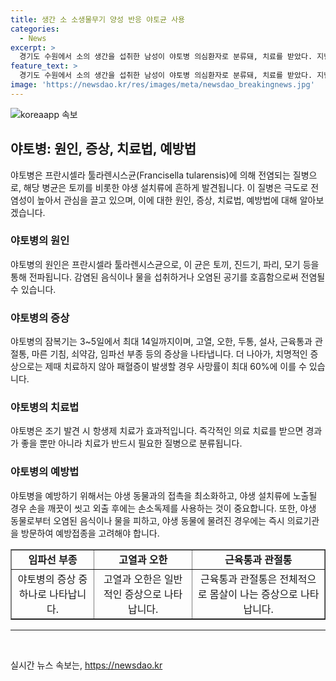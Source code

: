 ```yaml
---
title: 생간 소 소생물무기 양성 반응 야토균 사용
categories:
  - News
excerpt: >
  경기도 수원에서 소의 생간을 섭취한 남성이 야토병 의심환자로 분류돼, 치료를 받았다. 지난달 병원에 입원한 20대 남성의 혈액 검사에서 야토병균 양성 반응이 나와 현재 검사 결과를 기다리는 중이다. 야토병은 전염성이 강해 치료가 지연될 경우 최대 60%의 치사율을 보이며, 생물테러무기로 사용될 수 있어 1군 법정감염병으로 지정돼있다. (150자)
feature_text: >
  경기도 수원에서 소의 생간을 섭취한 남성이 야토병 의심환자로 분류돼, 치료를 받았다. 지난달 병원에 입원한 20대 남성의 혈액 검사에서 야토병균 양성 반응이 나와 현재 검사 결과를 기다리는 중이다. 야토병은 전염성이 강해 치료가 지연될 경우 최대 60%의 치사율을 보이며, 생물테러무기로 사용될 수 있어 1군 법정감염병으로 지정돼있다. (150자)
image: 'https://newsdao.kr/res/images/meta/newsdao_breakingnews.jpg'
---
```


<p><img src="https://newsdao.kr/res/images/meta/newsdao_breakingnews.jpg" alt="koreaapp 속보" /></p>

<h2 data-ke-size="size26">야토병: 원인, 증상, 치료법, 예방법</h2>

<p data-ke-size="size16">야토병은 프란시셀라 툴라렌시스균(Francisella tularensis)에 의해 전염되는 질병으로, 해당 병균은 토끼를 비롯한 야생 설치류에 흔하게 발견됩니다. 이 질병은 극도로 전염성이 높아서 관심을 끌고 있으며, 이에 대한 원인, 증상, 치료법, 예방법에 대해 알아보겠습니다.</p>

<h3 data-ke-size="size24">야토병의 원인</h3>

<p data-ke-size="size16">야토병의 원인은 프란시셀라 툴라렌시스균으로, 이 균은 토끼, 진드기, 파리, 모기 등을 통해 전파됩니다. 감염된 음식이나 물을 섭취하거나 오염된 공기를 호흡함으로써 전염될 수 있습니다.</p>

<h3 data-ke-size="size24">야토병의 증상</h3>

<p data-ke-size="size16">야토병의 잠복기는 3~5일에서 최대 14일까지이며, 고열, 오한, 두통, 설사, 근육통과 관절통, 마른 기침, 쇠약감, 임파선 부종 등의 증상을 나타냅니다. 더 나아가, 치명적인 증상으로는 제때 치료하지 않아 패혈증이 발생할 경우 사망률이 최대 60%에 이를 수 있습니다.</p>

<h3 data-ke-size="size24">야토병의 치료법</h3>

<p data-ke-size="size16">야토병은 조기 발견 시 항생제 치료가 효과적입니다. 즉각적인 의료 치료를 받으면 경과가 좋을 뿐만 아니라 치료가 반드시 필요한 질병으로 분류됩니다.</p>

<h3 data-ke-size="size24">야토병의 예방법</h3>

<p data-ke-size="size16">야토병을 예방하기 위해서는 야생 동물과의 접촉을 최소화하고, 야생 설치류에 노출될 경우 손을 깨끗이 씻고 외출 후에는 손소독제를 사용하는 것이 중요합니다. 또한, 야생 동물로부터 오염된 음식이나 물을 피하고, 야생 동물에 물려진 경우에는 즉시 의료기관을 방문하여 예방접종을 고려해야 합니다.</p>

<table style="width: 100%;" border="1">
<tbody>
<tr>
<td style="text-align: center; height: 17px;"><b>임파선 부종</b></td>
<td style="text-align: center; height: 17px;"><b>고열과 오한</b></td>
<td style="text-align: center; height: 17px;"><b>근육통과 관절통</b></td>
</tr>
<tr>
<td style="text-align: center; height: 17px;">야토병의 증상 중 하나로 나타납니다.</td>
<td style="text-align: center; height: 17px;">고열과 오한은 일반적인 증상으로 나타납니다.</td>
<td style="text-align: center; height: 17px;">근육통과 관절통은 전체적으로 몸살이 나는 증상으로 나타납니다.</td>
</tr>
</tbody>
</table>

<hr>

<p data-ke-size="size16">&nbsp;</p>
실시간 뉴스 속보는, <a href="https://newsdao.kr" rel="dofollow">https://newsdao.kr</a>


